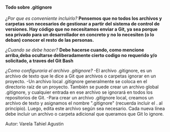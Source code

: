 

#### Todo sobre .gitignore

_¿Por que es conveniente incluirlo?_
**Pensemos que no todos los archivos y carpetas son necesarios de gestionar a partir del sistema de control de versiones. Hay código que no necesitamos enviar a Git, ya sea porque sea privado para un desarrollador en concreto y no lo necesiten (o lo deban) conocer el resto de las personas.**

_¿Cuando se debe hacer?_
**Debe hacerse cuando, como mencione arriba,deba ocultarse deliberadamente cierto codigo no requerido y/o solicitado, a traves del Git Bash**


_¿Como configuraria el archivo .gitignore?_
-El archivo .gitignore, es un archivo de texto que le dice a Git que archivos o carpetas ignorar en un proyecto.
-Un archivo local .gitignore generalmente se coloca en el directorio raíz de un proyecto. También se puede crear un archivo global .gitignore, y cualquier entrada en ese archivo se ignorará en todos los repositorios de Git.
-Para crear un archivo .gitignore local, creamos un archivo de texto y asignamos el nombre ".gitignore" (recuerda incluir el . al principio). Luego, edita este archivo según sea necesario. Cada nueva línea debe incluir un archivo o carpeta adicional que queramos que Git lo ignore.



Autor: Varela Tahiel Agustin